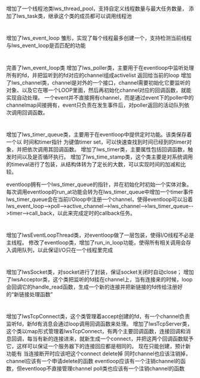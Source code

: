 #
增加了一个线程池类lws_thread_pool，支持自定义线程数量与最大任务数量，
添加了lws_task类，继承这个类的成员都可以调用线程池
#
增加了lws_event_loop 雏形，实现了每个线程最多创建一个，支持检测当前线程与lws_event_loop是否匹配的功能
#
完善了lwn_event_loop类
增加了lws_poller类，主要用于在eventloop中监听处理所有的fd，并把监听到的fd对应的channel组成activelist 返回给当前的loop
增加了lws_channel类，channel是对外的一个接口，channel需要初始化它要监听的对象、以及它在哪一个LOOP里面，然后再初始化channel对应的回调函数，就能实现自动处理。
一个event并不直接拥有channel，而是通过event下的poller中的channelmap间接拥有，event只负责在发生事件后，对poller返回的活动队列依次调用回调函数。
#
增加了lws_timer_queue类，主要用于在eventloop中提供定时功能。该类保存着一个以 时间和timer指针 为键值timer set，可以快速查找到时间已经到的timer对象，并把依次调用其回调函数。
增加了lws_timer类，主要属性包括回调函数，触发时间以及是否循环执行。
增加了lws_time_stamp类，这个类主要是对系统调用的timeval进行了包装，从结构体转为了定长的大数，可以实现时间的加减和比较。

eventloop拥有一个lws_timer_queue的指针，并在初始化时初始一个实体对象。
每次调用eventloop的run_at功能会转为在lws_timer_queue中增加一个timer事件
lws_timer_queue会在当前I/Oloop中注册一个channel，使得eventloop可以沿着lws_event_loop-->poll-->active_channel-->lws_channel-->lws_timer_queue-->timer-->call_back，以此来完成定时的callback任务。
#
增加了lwsEventLoopThread类，对eventloop做了一层包装，使得I/O线程不必是主线程。
修改了eventloop类，增加了run_in_loop功能，使得所有相关调用会存入调用队列，以此保证I/O只在一个线程里完成
#
增加了lwsSocket类，对socket进行了封装，保证socket关闭时自动close；
增加了lwsAcceptor类，这个类把监听的fd挂在channel上，当有连接来的时候，loop会回调它的handle_read函数，生成一个新的连接并把新链接的fd传给注册好的“新链接处理函数”
#
增加了lwsTcpConnect类，这个类管理着accept创建的fd，有一个channel负责监听fd，新fd有消息会通过loop调用回调函数来处理。
增加了lwsTcpServer类，这个类以map形式管理着lwsTcpConnect，有两个主要回调函数，连接回调和消息回调，每当有新的连接进来，就新生成一个connect，并把这两个回调函数赋予它，这样可以保证一个服务器下的连接回应都是相同的。
现在只能创建，预计新功能有
    当连接断开时应该吧这个connect delete掉
    同时channel也应该注销掉，channel应该有一个申请delete的函数
    eventloop应该有一个注销channel的函数，但eventloop不直接管理channel
    poll类也应该有一个注销channel的函数
